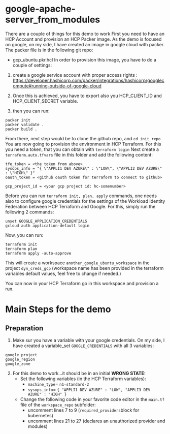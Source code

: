 # google-apache-server_from_modules


There are a couple of things for this demo to work
First you need to have an HCP Account and provision an HCP Packer image.
As the demo is focused on google, on my side, I have created an image in google cloud with packer.
The packer file is in the following git repo:
- gcp_ubuntu.pkr.hcl
In order to provision this image, you have to do a couple of settings:
1. create a google service account with proper access rights : https://developer.hashicorp.com/packer/integrations/hashicorp/googlecompute#running-outside-of-google-cloud

2. Once this is achieved, you have to export also you HCP_CLIENT_ID and HCP_CLIENT_SECRET variable.
3. then you can run:
````
packer init
packer validate .
packer build .
````

From there, next step would be to clone the github repo, and ```cd init_repo```
You are now going to provision the environment in HCP Terraform.
For this you need a token, that you can obtain with ```terraform login```
Next create a ```terraform.auto.tfvars``` file in this folder and add the following content:
````
tfe_token = <the token from above>
sysops_info = "{ \"APPLI1 DEV AZURE\" : \"LOW\", \"APPLI2 DEV AZURE\" : \"HIGH\" }"
oauth_token = <github oauth token for terraform to connect to github>

gcp_project_id = <your gcp project id: hc-somenumber>
````
Before you can run ```terraform init, plan, apply``` commands, one needs also to configure google credentials for the settings of the Workload Identity Federation between HCP Terraform and Google.
For this, simply run the following 2 commands:
````
unset GOOGLE_APPLICATION_CREDENTIALS
gcloud auth application-default login
````
Now, you can run:
````
terraform init
terraform plan
terraform apply -auto-approve
````
This will create a workspace ```another_google_ubuntu_workspace``` in the project ```dyn_creds_gcp``` (workspace name has been provided in the terraform variables default values, feel free to change if needed.)

You can now in your HCP Terraform go in this workspace and provision a run. 

# Main Steps for the demo

## Preparation
1. Make sur you have a variable with your google credentials. On my side, I have created a variable_set `GOOGLE_CREDENTIALS` with all 3 variables:
````
google_project
google_region
google_zone
````
2. For this demo to work...it should be in an initial **WRONG STATE:**
   - Set the following variables (in the HCP Terraform variables):
     - `machine_type`= `n1-standard-2`
     - `sysops_info`= `{ "APPLI1 DEV AZURE" : "LOW", "APPLI3 DEV AZURE" : "HIGH" }`
   - Change the following code in your favorite code editor in the `main.tf` file of the `workspace_repo` subfolder:
     - uncomment lines 7 to 9 (`required_providers`block for kubernetes)
     - uncomment lines 21 to 27 (declares an unauthorized provider and modules) 
 
